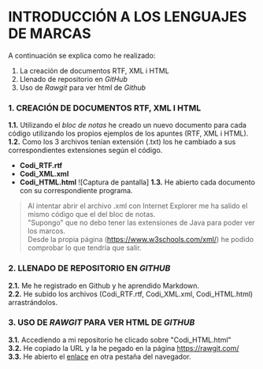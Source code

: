 # INTRODUCCIÓN A LOS LENGUAJES DE MARCAS
A continuación se explica como he realizado: 
1. La creación de documentos RTF, XML i HTML
2. Llenado de repositorio en _GitHub_
3. Uso de _Rawgit_ para ver html de _Github_

### 1. CREACIÓN DE DOCUMENTOS RTF, XML I HTML  
**1.1.** Utilizando el _bloc de notas_ he creado un nuevo documento para cada código utilizando los propios ejemplos de los apuntes (RTF, XML i HTML).  
**1.2.** Como los 3 archivos tenían extensión (.txt) los he cambiado a sus correspondientes extensiones según el código.    
* **Codi_RTF.rtf**
* **Codi_XML.xml**
* **Codi_HTML.html**
![Captura de pantalla]
**1.3.** He abierto cada documento con su correspondiente programa.
> Al intentar abrir el archivo .xml con Internet Explorer me ha salido el mismo código que el del bloc de notas.   
"Supongo" que no debo tener las extensiones de Java para poder ver los marcos.  
 Desde la propia página (https://www.w3schools.com/xml/) he podido comprobar lo que tendría que salir.

### 2. LLENADO DE REPOSITORIO EN _GITHUB_  
**2.1.** Me he registrado en Github y he aprendido Markdown.  
**2.2.** He subido los archivos (Codi_RTF.rtf, Codi_XML.xml, Codi_HTML.html) arrastrándolos.  

### 3. USO DE _RAWGIT_ PARA VER HTML DE _GITHUB_
**3.1.** Accediendo a mi repositorio he clicado sobre "Codi_HTML.html"  
**3.2.** He copiado la URL y la he pegado en la página https://rawgit.com/  
**3.3.** He abierto el [enlace](https://rawgit.com/CsOrtegaCo/Ejemplos-de-Ficheros/master/Codi_HTML.html) en otra pestaña del navegador.  
